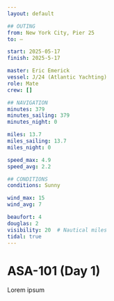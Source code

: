 ```yaml
---
layout: default

## OUTING
from: New York City, Pier 25
to: –

start: 2025-05-17
finish: 2025-5-17

master: Eric Emerick
vessel: J/24 (Atlantic Yachting)
role: Mate
crew: []

## NAVIGATION
minutes: 379
minutes_sailing: 379
minutes_night: 0

miles: 13.7
miles_sailing: 13.7
miles_night: 0

speed_max: 4.9
speed_avg: 2.2

## CONDITIONS
conditions: Sunny

wind_max: 15
wind_avg: 7

beaufort: 4
douglas: 2
visibility: 20  # Nautical miles
tidal: true
---
```


# ASA-101 (Day 1)

Lorem ipsum